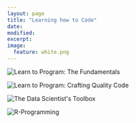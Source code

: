 ```yaml
---
layout: page
title: "Learning how to Code"
date: 
modified:
excerpt:
image:
  feature: white.png
---
```


![Learn to Program: The Fundamentals](http://jadeproulx.com/images/learning-code-fundamentals.png)

![Learn to Program: Crafting Quality Code](http://jadeproulx.com/images/learning-craft-code.png)

![The Data Scientist's Toolbox](http://jadeproulx.com/images/data-scientist-toolbox.jpg)

![R-Programming](http://jadeproulx.com/images/r-programming.jpg)
